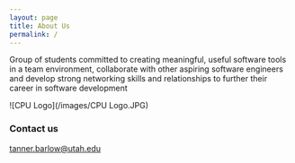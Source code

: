 ```yaml
---
layout: page
title: About Us
permalink: /
---
```

Group of students committed to creating meaningful, useful software tools in a team environment, collaborate with other aspiring software engineers and develop strong networking skills and relationships to further their career in software development

![CPU Logo](/images/CPU Logo.JPG)

### Contact us

[tanner.barlow@utah.edu](mailto:tanner.barlow@utah.edu)
